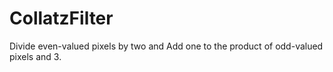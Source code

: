 # CollatzFilter

Divide even-valued pixels by two and Add one to the product of odd-valued pixels and 3.
